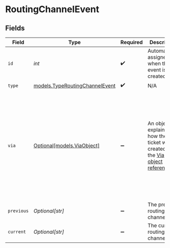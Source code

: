 # RoutingChannelEvent


## Fields

| Field                                                                                                                                            | Type                                                                                                                                             | Required                                                                                                                                         | Description                                                                                                                                      | Example                                                                                                                                          |
| ------------------------------------------------------------------------------------------------------------------------------------------------ | ------------------------------------------------------------------------------------------------------------------------------------------------ | ------------------------------------------------------------------------------------------------------------------------------------------------ | ------------------------------------------------------------------------------------------------------------------------------------------------ | ------------------------------------------------------------------------------------------------------------------------------------------------ |
| `id`                                                                                                                                             | *int*                                                                                                                                            | :heavy_check_mark:                                                                                                                               | Automatically assigned when the event is created                                                                                                 |                                                                                                                                                  |
| `type`                                                                                                                                           | [models.TypeRoutingChannelEvent](../models/typeroutingchannelevent.md)                                                                           | :heavy_check_mark:                                                                                                                               | N/A                                                                                                                                              |                                                                                                                                                  |
| `via`                                                                                                                                            | [Optional[models.ViaObject]](../models/viaobject.md)                                                                                             | :heavy_minus_sign:                                                                                                                               | An object explaining how the ticket was created. See the [Via object reference](/documentation/ticketing/reference-guides/via-object-reference)<br/> | {<br/>"channel": "rule",<br/>"source": {<br/>"from": {<br/>"id": 22472716,<br/>"title": "Assign to first responder"<br/>},<br/>"rel": "trigger",<br/>"to": {}<br/>}<br/>} |
| `previous`                                                                                                                                       | *Optional[str]*                                                                                                                                  | :heavy_minus_sign:                                                                                                                               | The previous routing channel                                                                                                                     |                                                                                                                                                  |
| `current`                                                                                                                                        | *Optional[str]*                                                                                                                                  | :heavy_minus_sign:                                                                                                                               | The current routing channel                                                                                                                      |                                                                                                                                                  |